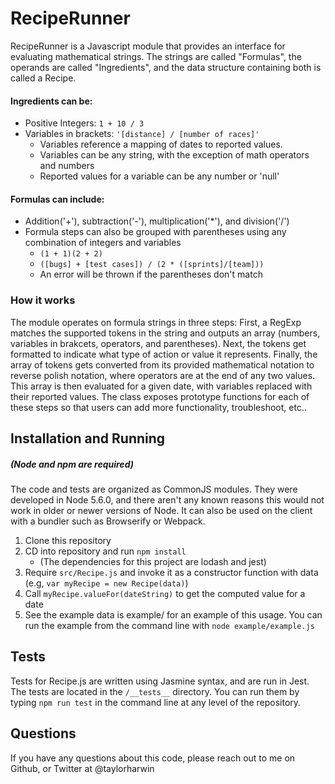 # RecipeRunner
RecipeRunner is a Javascript module that provides an interface for evaluating mathematical strings. The strings are called "Formulas", the operands are called "Ingredients", and the data structure containing both is called a Recipe.

####  Ingredients can be:
  * Positive Integers: `1 + 10 / 3`
  * Variables in brackets: `'[distance] / [number of races]'`
    * Variables reference a mapping of dates to reported values.
    * Variables can be any string, with the exception of math operators and numbers
    * Reported values for a variable can be any number or 'null' 

#### Formulas can include:
  * Addition('+'), subtraction('-'), multiplication('*'), and division('/')
  * Formula steps can also be grouped with parentheses using any combination of integers and variables
    * `(1 + 1)(2 + 2)`
    * `([bugs] + [test cases]) / (2 * ([sprints]/[team]))`
    * An error will be thrown if the parentheses don't match

### How it works
The module operates on formula strings in three steps: First, a RegExp matches the supported tokens in the string and outputs an array (numbers, variables in brakcets, operators, and parentheses). Next, the tokens get formatted to indicate what type of action or value it represents. Finally, the array of tokens gets converted from its provided mathematical notation to reverse polish notation, where operators are at the end of any two values. This array is then evaluated for a given date, with variables replaced with their reported values. The class exposes prototype functions for each of these steps so that users can add more functionality, troubleshoot, etc..
  
## Installation and Running
##### (Node and npm are required)
The code and tests are organized as CommonJS modules. They were developed in Node 5.6.0, and there aren't any known reasons this would not work in older or newer versions of Node. It can also be used on the client with a bundler such as Browserify or Webpack.
  1. Clone this repository
  2. CD into repository and run `npm install`
      * (The dependencies for this project are lodash and jest)
  3. Require `src/Recipe.js` and invoke it as a constructor function with data (e.g, `var myRecipe = new Recipe(data)`)
  4. Call `myRecipe.valueFor(dateString)` to get the computed value for a date
  5. See the example data is example/ for an example of this usage. You can run the example from the command line with `node example/example.js`

## Tests
Tests for Recipe.js are written using Jasmine syntax, and are run in Jest. The tests are located in the `/__tests__` directory. You can run them by typing `npm run test` in the command line at any level of the repository.

## Questions
If you have any questions about this code, please reach out to me on Github, or Twitter at @taylorharwin